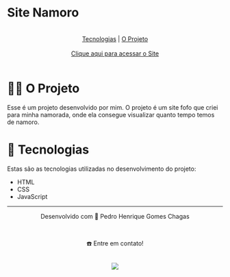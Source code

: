 <h1>Site Namoro</h1>
<br>
<div align="center">
  <a href="#-tecnologias">Tecnologias</a> | <a href="#-o-projeto">O Projeto</a>
</div>
<br>
<div align="center">
  <a href="https://alinecarvalhonutri.com">Clique aqui para acessar o Site</a>
</div>
<br>

# 👷🏻 O Projeto
Esse é um projeto desenvolvido por mim. O projeto é um site fofo que criei para minha namorada, onde ela consegue visualizar quanto tempo temos de namoro.

# 🚀 Tecnologias
Estas são as tecnologias utilizadas no desenvolvimento do projeto:
- HTML
- CSS
- JavaScript

________________________________________________________________________________________________________________________________________________________________________________
<div align="center">
  <p>Desenvolvido com 💙 Pedro Henrique Gomes Chagas</p> <br>
  <p>☎️ Entre em contato!<p> <br>
  <a display="flex" text-align="center" href="https://www.linkedin.com/in/pedrogchagas/" target="_blank"><img src="https://img.shields.io/badge/-LinkedIn-%230077B5?style=for-the-badge&logo=linkedin&logoColor=white" target="_blank"></a> 
</div>
